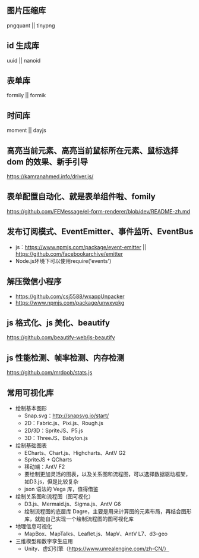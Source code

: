 ## 图片压缩库
pngquant || tinypng

## id 生成库
uuid || nanoid

## 表单库
formily || formik

## 时间库
moment || dayjs

## 高亮当前元素、高亮当前鼠标所在元素、鼠标选择 dom 的效果、新手引导
https://kamranahmed.info/driver.js/

## 表单配置自动化、就是表单组件啦、fomily
https://github.com/FEMessage/el-form-renderer/blob/dev/README-zh.md

## 发布订阅模式、EventEmitter、事件监听、EventBus
- js：https://www.npmjs.com/package/event-emitter || https://github.com/facebookarchive/emitter
- Node.js环境下可以使用require('events')

## 解压微信小程序
- https://github.com/csj5588/wxappUnpacker
- https://www.npmjs.com/package/unwxvpkg

## js 格式化、js 美化、beautify
https://github.com/beautify-web/js-beautify

## js 性能检测、帧率检测、内存检测
https://github.com/mrdoob/stats.js

## 常用可视化库
- 绘制基本图形
  - Snap.svg：http://snapsvg.io/start/
  - 2D：Fabric.js、Pixi.js、Rough.js
  - 2D/3D：SpriteJS、P5.js
  - 3D：ThreeJS、Babylon.js
- 绘制基础图表
  - ECharts、Chart.js、Highcharts、AntV G2
  - SpriteJS + QCharts
  - 移动端：AntV F2
  - 要绘制更加灵活的图表，以及关系图和流程图，可以选择数据驱动框架，如D3.js，但是比较复杂
  - json 语法的 Vega 库，值得借鉴
- 绘制关系图和流程图（图可视化）
  - D3.js、Mermaid.js、Sigma.js、AntV G6
  - 绘制流程图的底层库 Dagre，主要是用来计算图的元素布局，再结合图形库，就能自己实现一个绘制流程图的图可视化库
- 地理信息可视化
  - MapBox、MapTalks、Leaflet.js、MapV、AntV L7、d3-geo
- 三维模型和数字孪生应用
  - Unity、虚幻引擎（https://www.unrealengine.com/zh-CN/）